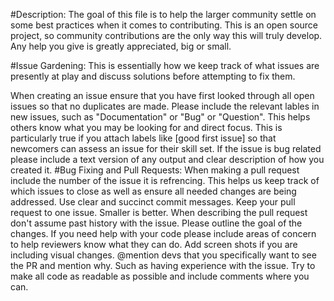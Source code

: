 #Description:
The goal of this file is to help the larger community settle on some best practices when it comes to contributing. This is an open source project, so community contributions are the only way this will truly develop. Any help you give is greatly appreciated, big or small.

#Issue Gardening:
This is essentially how we keep track of what issues are presently at play and discuss solutions before attempting to fix them.

When creating an issue ensure that you have first looked through all open issues so that no duplicates are made.
Please include the relevant lables in new issues, such as "Documentation" or "Bug" or "Question". This helps others know what you may be looking for and direct focus. This is particularly true if you attach labels like [good first issue] so that newcomers can assess an issue for their skill set.
If the issue is bug related please include a text version of any output and clear description of how you created it.
#Bug Fixing and Pull Requests:
When making a pull request include the number of the issue it is refrencing. This helps us keep track of which issues to close as well as ensure all needed changes are being addressed.
Use clear and succinct commit messages.
Keep your pull request to one issue. Smaller is better.
When describing the pull request don't assume past history with the issue. Please outline the goal of the changes.
If you need help with your code please include areas of concern to help reviewers know what they can do.
Add screen shots if you are including visual changes.
@mention devs that you specifically want to see the PR and mention why. Such as having experience with the issue.
Try to make all code as readable as possible and include comments where you can.
